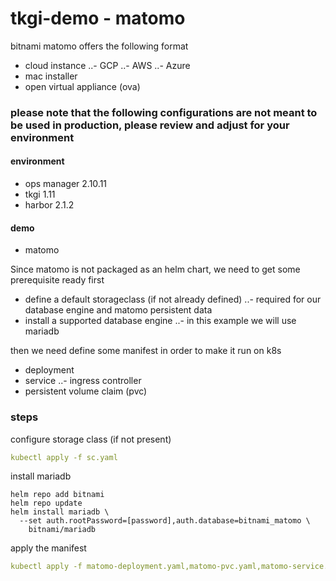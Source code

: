 # tkgi-demo - matomo
bitnami matomo offers the following format

- cloud instance
..- GCP
..- AWS
..- Azure
- mac installer
- open virtual appliance (ova)

###  please note that the following  configurations are not meant to be used in production, please review and adjust for your environment

#### environment
- ops manager 2.10.11
- tkgi 1.11
- harbor 2.1.2

#### demo
- matomo

Since matomo is not packaged as an helm chart, we need to get some prerequisite ready first

- define a default storageclass (if not already defined)
..- required for our database engine and matomo persistent data
- install a supported database engine
..- in this example we will use mariadb

then we need define some manifest in order to make it run on k8s

- deployment
- service
..- ingress controller
- persistent volume claim (pvc)

### steps

configure storage class (if not present)

```yaml
kubectl apply -f sc.yaml
```

install mariadb

```shell
helm repo add bitnami
helm repo update
helm install mariadb \
  --set auth.rootPassword=[password],auth.database=bitnami_matomo \
    bitnami/mariadb
```  

apply the manifest

```yaml
kubectl apply -f matomo-deployment.yaml,matomo-pvc.yaml,matomo-service.yaml
```